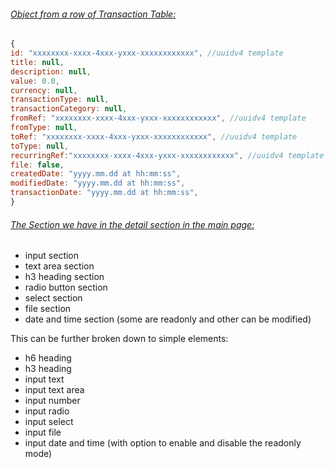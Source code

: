 ###### <u>Object from a row of Transaction Table:</u>

```js
{
id: "xxxxxxxx-xxxx-4xxx-yxxx-xxxxxxxxxxxx", //uuidv4 template
title: null,
description: null,
value: 0.0,
currency: null,
transactionType: null,
transactionCategory: null,
fromRef: "xxxxxxxx-xxxx-4xxx-yxxx-xxxxxxxxxxxx", //uuidv4 template
fromType: null,
toRef: "xxxxxxxx-xxxx-4xxx-yxxx-xxxxxxxxxxxx", //uuidv4 template
toType: null,
recurringRef:"xxxxxxxx-xxxx-4xxx-yxxx-xxxxxxxxxxxx", //uuidv4 template
file: false,
createdDate: "yyyy.mm.dd at hh:mm:ss",
modifiedDate: "yyyy.mm.dd at hh:mm:ss",
transactionDate: "yyyy.mm.dd at hh:mm:ss",
}
```

###### <u>The Section we have in the detail section in the main page:</u>

* input section
* text area section
* h3 heading section
* radio button section
* select section
* file section
* date and time section (some are readonly and other can be modified)

This can be further broken down to simple elements:

* h6 heading
* h3 heading
* input text
* input text area
* input number
* input radio
* input select
* input file
* input date and time (with option to enable and disable the readonly mode)
